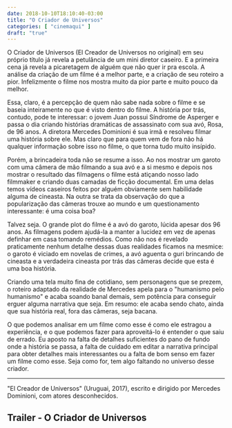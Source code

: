 ```yaml
---
date: 2018-10-10T18:10:40-03:00
title: "O Criador de Universos"
categories: [ "cinemaqui" ]
draft: "true"
---
```

O Criador de Universos (El Creador de Universos no original) em seu próprio título já revela a petulância de um mini diretor caseiro. E a primeira cena já revela a picaretagem de alguém que não quer ir pra escola. A análise da criação de um filme é a melhor parte, e a criação de seu roteiro a pior. Infelizmente o filme nos mostra muito da pior parte e muito pouco da melhor.

Essa, claro, é a percepção de quem não sabe nada sobre o filme e se baseia inteiramente no que é visto dentro do filme. A história por trás, contudo, pode te interessar: o jovem Juan possui Síndrome de Asperger e passa o dia criando histórias dramáticas de assassinato com sua avó, Rosa, de 96 anos. A diretora Mercedes Dominioni é sua irmã e resolveu filmar uma história sobre ele. Mas claro que para quem vem de fora não há qualquer informação sobre isso no filme, o que torna tudo muito insípido.

Porém, a brincadeira toda não se resume a isso. Ao nos mostrar um garoto com uma câmera de mão filmando a sua avó e a si mesmo e depois nos mostrar o resultado das filmagens o filme está atiçando nosso lado filmmaker e criando duas camadas de ficção documental. Em uma delas temos vídeos caseiros feitos por alguém obviamente sem habilidade alguma de cineasta. Na outra se trata da observação do que a popularização das câmeras trouxe ao mundo e um questionamento interessante: é uma coisa boa?

Talvez seja. O grande plot do filme é a avó do garoto, lúcida apesar dos 96 anos. As filmagens podem ajudá-la a manter a lucidez em vez de apenas definhar em casa tomando remédios. Como não nos é revelado praticamente nenhum detalhe dessas duas realidades ficamos na mesmice: o garoto é viciado em novelas de crimes, a avó aguenta o guri brincando de cineasta e a verdadeira cineasta por trás das câmeras decide que esta é uma boa história.

Criando uma tela muito fina de cotidiano, sem personagens que se prezem, o roteiro adaptado da realidade de Mercedes apela para o "humanismo pelo humanismo" e acaba soando banal demais, sem potência para conseguir erguer alguma narrativa que seja. Em resumo: ele acaba sendo chato, ainda que sua história real, fora das câmeras, seja bacana.

O que podemos analisar em um filme como esse é como ele estragou a experiência, e o que podemos fazer para aproveitá-lo é entender o que saiu de errado. Eu aposto na falta de detalhes suficientes do pano de fundo onde a história se passa, a falta de cuidado em editar a narrativa principal para obter detalhes mais interessantes ou a falta de bom senso em fazer um filme como esse. Seja como for, tem algo faltando no universo desse criador.

<hr>"El Creador de Universos" (Uruguai, 2017), escrito e dirigido por Mercedes Dominioni, com atores desconhecidos.

<h2>Trailer - O Criador de Universos<h2>
